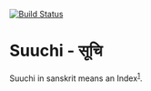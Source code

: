 [![Build Status](https://snap-ci.com/ashwanthkumar/suuchi/branch/master/build_image)](https://snap-ci.com/ashwanthkumar/suuchi/branch/master)

# Suuchi - सूचि

Suuchi in sanskrit means an Index<sup>[1](http://spokensanskrit.de/index.php?tinput=sUci&direction=SE&script=HK&link=yes&beginning=0)</sup>.
